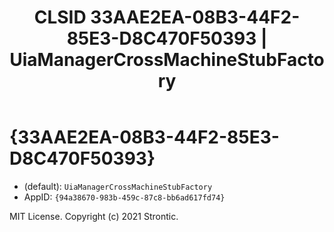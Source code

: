 ﻿---
title: "CLSID 33AAE2EA-08B3-44F2-85E3-D8C470F50393 | UiaManagerCrossMachineStubFactory"
excerpt: What is COM-Object CLSID 33AAE2EA-08B3-44F2-85E3-D8C470F50393?
---

# {33AAE2EA-08B3-44F2-85E3-D8C470F50393}

* (default): `UiaManagerCrossMachineStubFactory`
* AppID: `{94a38670-983b-459c-87c8-bb6ad617fd74}`

MIT License. Copyright (c) 2021 Strontic.


